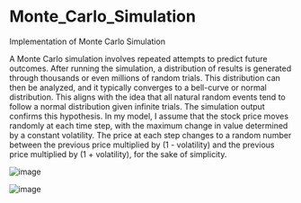 # Monte_Carlo_Simulation
Implementation of Monte Carlo Simulation 

A Monte Carlo simulation involves repeated attempts to predict future outcomes. After running the simulation, a distribution of results is generated through thousands or even millions of random trials. This distribution can then be analyzed, and it typically converges to a bell-curve or normal distribution. This aligns with the idea that all natural random events tend to follow a normal distribution given infinite trials. The simulation output confirms this hypothesis. In my model, I assume that the stock price moves randomly at each time step, with the maximum change in value determined by a constant volatility. The price at each step changes to a random number between the previous price multiplied by (1 - volatility) and the previous price multiplied by (1 + volatility), for the sake of simplicity.

![image](https://user-images.githubusercontent.com/107173414/225480538-08a0999c-bcf3-41d3-8090-26c32a42a150.png)

![image](https://user-images.githubusercontent.com/107173414/225480545-d660ac02-d4d6-44ea-94de-361deff6bbf1.png)
